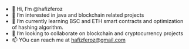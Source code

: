 - 👋 Hi, I’m @hafizferoz
- 👀 I’m interested in java and blockchain related projects
- 🌱 I’m currently learning BSC and ETH smart contracts and optimization of hashing algorithm. 
- 💞️ I’m looking to collaborate on blockchain and cryptocurrency projects
- 📫 YOu can reach me at hafizferoz@gmail.com

<!---
hafizferoz/hafizferoz is a ✨ special ✨ repository because its `README.md` (this file) appears on your GitHub profile.
You can click the Preview link to take a look at your changes.
--->
